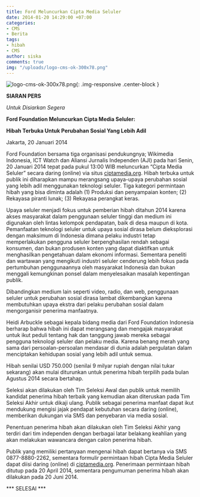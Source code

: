 ```yaml
---
title: Ford Meluncurkan Cipta Media Seluler
date: 2014-01-20 14:29:00 +07:00
categories:
- CMS
- Berita
tags:
- hibah
- CMS
author: siska
comments: true
img: "/uploads/logo-cms-ok-300x78.png"
---
```


![logo-cms-ok-300x78.png](/uploads/logo-cms-ok-300x78.png){: .img-responsive .center-block }

**SIARAN PERS**

*Untuk Disiarkan Segera*

**Ford Foundation Meluncurkan Cipta Media Seluler:**

**Hibah Terbuka Untuk Perubahan Sosial Yang Lebih Adil**

Jakarta, 20 Januari 2014

Ford Foundation bersama tiga organisasi pendukungnya; Wikimedia Indonesia, ICT Watch dan Aliansi Jurnalis Independen (AJI) pada hari Senin, 20 Januari 2014 tepat pada pukul 13:00 WIB meluncurkan “Cipta Media Seluler” secara daring (online) via situs [ciptamedia.org](http://ciptamedia.org/). Hibah terbuka untuk publik ini diharapkan mampu merangsang upaya-upaya perubahan sosial yang lebih adil menggunakan teknologi seluler. Tiga kategori permintaan hibah yang bisa diminta adalah (1) Produksi dan penyampaian konten; (2) Rekayasa piranti lunak; (3) Rekayasa perangkat keras.

Upaya seluler menjadi fokus untuk pemberian hibah ditahun 2014 karena akses masyarakat dalam penggunaan seluler tinggi dan medium ini digunakan oleh lintas kelompok pendapatan, baik di desa maupun di kota. Pemanfaatan teknologi seluler untuk upaya sosial dirasa belum dieksplorasi dengan maksimum di Indonesia dimana pelaku industri tetap memperlakukan pengguna seluler berpenghasilan rendah sebagai konsumen, dan bukan produsen konten yang dapat diaktifkan untuk menghasilkan pengetahuan dalam ekonomi informasi. Sementara peneliti dan wartawan yang mengikuti industri seluler cenderung lebih fokus pada pertumbuhan penggunaannya oleh masyarakat Indonesia dan bukan menggali kemungkinan ponsel dalam menyelesaikan masalah kepentingan publik.

Dibandingkan medium lain seperti video, radio, dan web, penggunaan seluler untuk perubahan sosial dirasa lambat dikembangkan karena membutuhkan upaya ekstra dari pelaku perubahan sosial dalam mengorganisir penerima manfaatnya.

Heidi Arbuckle sebagai kepala bidang media dari Ford Foundation Indonesia berharap bahwa hibah ini dapat merangsang dan mengajak masyarakat untuk ikut peduli tentang hak dan tanggung jawab mereka sebagai pengguna teknologi seluler dan pelaku media. Karena benang merah yang sama dari persoalan-persoalan mendasar di dunia adalah pergulatan dalam menciptakan kehidupan sosial yang lebih adil untuk semua.

Hibah senilai USD 750.000 (senilai 9 milyar rupiah dengan nilai tukar sekarang) akan  mulai diturunkan untuk penerima hibah terpilih pada bulan Agustus 2014 secara bertahap.

Seleksi akan dilakukan oleh Tim Seleksi Awal dan publik untuk memilih kandidat penerima hibah terbaik yang kemudian akan diteruskan pada Tim Seleksi Akhir untuk dikaji ulang. Publik sebagai penerima manfaat dapat ikut mendukung mengisi jajak pendapat kebutuhan secara daring (online), memberikan dukungan via SMS dan penyebaran via media sosial.

Penentuan penerima hibah akan dilakukan oleh Tim Seleksi Akhir yang terdiri dari tim independen dengan berbagai latar belakang keahlian yang akan melakukan wawancara dengan calon penerima hibah.

Publik yang memiliki pertanyaan mengenai hibah dapat bertanya via SMS 0877-8880-2262, sementara formulir permintaan hibah Cipta Media Seluler dapat diisi daring (online) di [ciptamedia.org](http://ciptamedia.org/). Penerimaan permintaan hibah ditutup pada 20 April 2014, sementara pengumuman penerima hibah akan dilakukan pada 20 Juni 2014.

*** SELESAI ***